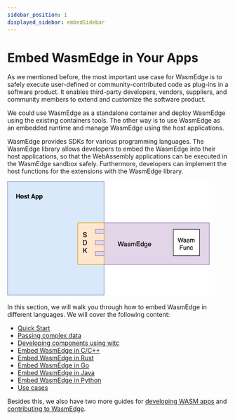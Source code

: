 ```yaml
---
sidebar_position: 1
displayed_sidebar: embedSidebar
---
```


# Embed WasmEdge in Your Apps

As we mentioned before, the most important use case for WasmEdge is to safely execute user-defined or community-contributed code as plug-ins in a software product. It enables third-party developers, vendors, suppliers, and community members to extend and customize the software product.

We could use WasmEdge as a standalone container and deploy WasmEdge using the existing containers tools. The other way is to use WasmEdge as an embedded runtime and manage WasmEdge using the host applications.

WasmEdge provides SDKs for various programming languages. The WasmEdge library allows developers to embed the WasmEdge into their host applications, so that the WebAssembly applications can be executed in the WasmEdge sandbox safely. Furthermore, developers can implement the host functions for the extensions with the WasmEdge library.

![Embeded architecture](embed_arch.png)

In this section, we will walk you through how to embed WasmEdge in different languages. We will cover the following content:

- [Quick Start](/category/quick-start)
- [Passing complex data](/category/passing-complex-data)
- [Developing components using witc](witc.md)
- [Embed WasmEdge in C/C++](/category/c-sdk-for-embedding-wasmedge)
- [Embed WasmEdge in Rust](/category/rust-sdk-for-embedding-wasmedge)
- [Embed WasmEdge in Go](/category/go-sdk-for-embedding-wasmedge)
- [Embed WasmEdge in Java](/category/java-sdk-for-embedding-wasmedge)
- [Embed WasmEdge in Python](/category/python-sdk-for-embedding-wasmedge)
- [Use cases](/category/use-cases)

Besides this, we also have two more guides for [developing WASM apps](../develop/overview.md) and [contributing to WasmEdge](../contribute/overview.md).
